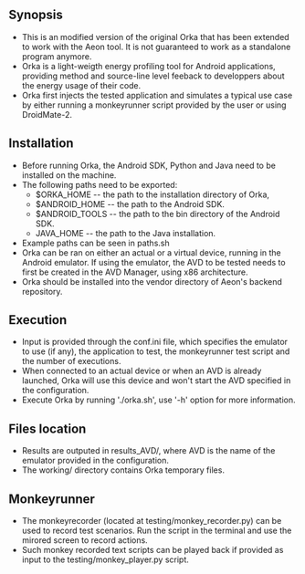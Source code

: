 ## Synopsis
* This is an modified version of the original Orka that has been extended to work with the Aeon tool. It is not guaranteed to work as a standalone
  program anymore.
* Orka is a light-weigth energy profiling tool for Android applications, providing method and source-line level feeback to developpers about the energy usage of their code.
* Orka first injects the tested application and simulates a typical use case by either running a monkeyrunner script provided by the user or using DroidMate-2.


## Installation
* Before running Orka, the Android SDK, Python and Java need to be installed
on the machine.
* The following paths need to be exported:
    * $ORKA_HOME -- the path to the installation directory of Orka,
    * $ANDROID_HOME -- the path to the Android SDK.
    * $ANDROID_TOOLS -- the path to the bin directory of the Android SDK.
    * JAVA_HOME -- the path to the Java installation.
* Example paths can be seen in paths.sh
* Orka can be ran on either an actual or a virtual device, running in the Android emulator. If using the emulator, the AVD to be tested needs to first be created in the AVD Manager, using x86 architecture.
* Orka should be installed into the vendor directory of Aeon's backend repository.


## Execution
* Input is provided through the conf.ini file, which specifies the emulator to use (if any), the application to test, the monkeyrunner test script and the number of executions.
* When connected to an actual device or when an AVD is already launched, Orka will use this device and won't start the AVD specified in the configuration.
* Execute Orka by running './orka.sh', use '-h' option for more information.


## Files location
* Results are outputed in results_AVD/, where AVD is the name of the emulator provided in the configuration.
* The working/ directory contains Orka temporary files.


## Monkeyrunner
* The monkeyrecorder (located at testing/monkey_recorder.py) can be used to record test scenarios. Run the script in the terminal and use the mirored screen to record actions.
* Such monkey recorded text scripts can be played back if provided as input to the testing/monkey_player.py script.
